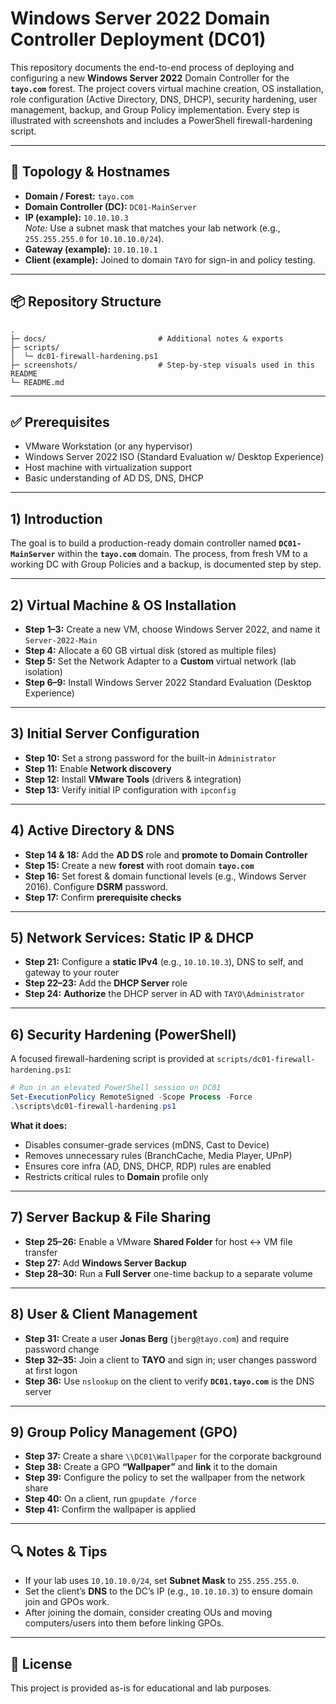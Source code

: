 
# Windows Server 2022 Domain Controller Deployment (DC01)

This repository documents the end-to-end process of deploying and configuring a new **Windows Server 2022** Domain Controller for the **`tayo.com`** forest. The project covers virtual machine creation, OS installation, role configuration (Active Directory, DNS, DHCP), security hardening, user management, backup, and Group Policy implementation. Every step is illustrated with screenshots and includes a PowerShell firewall-hardening script.

---

## 🧱 Topology & Hostnames
- **Domain / Forest:** `tayo.com`
- **Domain Controller (DC):** `DC01-MainServer`
- **IP (example):** `10.10.10.3`  
  *Note:* Use a subnet mask that matches your lab network (e.g., `255.255.255.0` for `10.10.10.0/24`).  
- **Gateway (example):** `10.10.10.1`
- **Client (example):** Joined to domain `TAYO` for sign-in and policy testing.

---

## 📦 Repository Structure
```
.
├─ docs/                         # Additional notes & exports
├─ scripts/
│  └─ dc01-firewall-hardening.ps1
├─ screenshots/                  # Step-by-step visuals used in this README
└─ README.md
```

---

## ✅ Prerequisites
- VMware Workstation (or any hypervisor)
- Windows Server 2022 ISO (Standard Evaluation w/ Desktop Experience)
- Host machine with virtualization support
- Basic understanding of AD DS, DNS, DHCP

---

## 1) Introduction
The goal is to build a production-ready domain controller named **`DC01-MainServer`** within the **`tayo.com`** domain. The process, from fresh VM to a working DC with Group Policies and a backup, is documented step by step.

---

## 2) Virtual Machine & OS Installation
- **Step 1–3:** Create a new VM, choose Windows Server 2022, and name it `Server-2022-Main`  
- **Step 4:** Allocate a 60 GB virtual disk (stored as multiple files)  
- **Step 5:** Set the Network Adapter to a **Custom** virtual network (lab isolation)  
- **Step 6–9:** Install Windows Server 2022 Standard Evaluation (Desktop Experience)

---

## 3) Initial Server Configuration
- **Step 10:** Set a strong password for the built-in `Administrator`  
- **Step 11:** Enable **Network discovery**  
- **Step 12:** Install **VMware Tools** (drivers & integration)  
- **Step 13:** Verify initial IP configuration with `ipconfig`

---

## 4) Active Directory & DNS
- **Step 14 & 18:** Add the **AD DS** role and **promote to Domain Controller**
- **Step 15:** Create a new **forest** with root domain **`tayo.com`**
- **Step 16:** Set forest & domain functional levels (e.g., Windows Server 2016). Configure **DSRM** password.
- **Step 17:** Confirm **prerequisite checks**

---

## 5) Network Services: Static IP & DHCP
- **Step 21:** Configure a **static IPv4** (e.g., `10.10.10.3`), DNS to self, and gateway to your router
- **Step 22–23:** Add the **DHCP Server** role
- **Step 24:** **Authorize** the DHCP server in AD with `TAYO\Administrator`

---

## 6) Security Hardening (PowerShell)
A focused firewall-hardening script is provided at `scripts/dc01-firewall-hardening.ps1`:

```powershell
# Run in an elevated PowerShell session on DC01
Set-ExecutionPolicy RemoteSigned -Scope Process -Force
.\scripts\dc01-firewall-hardening.ps1
```

**What it does:**
- Disables consumer-grade services (mDNS, Cast to Device)
- Removes unnecessary rules (BranchCache, Media Player, UPnP)
- Ensures core infra (AD, DNS, DHCP, RDP) rules are enabled
- Restricts critical rules to **Domain** profile only

---

## 7) Server Backup & File Sharing
- **Step 25–26:** Enable a VMware **Shared Folder** for host ↔ VM file transfer
- **Step 27:** Add **Windows Server Backup**
- **Step 28–30:** Run a **Full Server** one-time backup to a separate volume

---

## 8) User & Client Management
- **Step 31:** Create a user **Jonas Berg** (`jberg@tayo.com`) and require password change
- **Step 32–35:** Join a client to **TAYO** and sign in; user changes password at first logon
- **Step 36:** Use `nslookup` on the client to verify **`DC01.tayo.com`** is the DNS server

---

## 9) Group Policy Management (GPO)
- **Step 37:** Create a share `\\DC01\Wallpaper` for the corporate background
- **Step 38:** Create a GPO **“Wallpaper”** and **link** it to the domain
- **Step 39:** Configure the policy to set the wallpaper from the network share
- **Step 40:** On a client, run `gpupdate /force`
- **Step 41:** Confirm the wallpaper is applied

---

## 🔍 Notes & Tips
- If your lab uses `10.10.10.0/24`, set **Subnet Mask** to `255.255.255.0`.
- Set the client’s **DNS** to the DC’s IP (e.g., `10.10.10.3`) to ensure domain join and GPOs work.
- After joining the domain, consider creating OUs and moving computers/users into them before linking GPOs.

---

## 📜 License
This project is provided as-is for educational and lab purposes.
